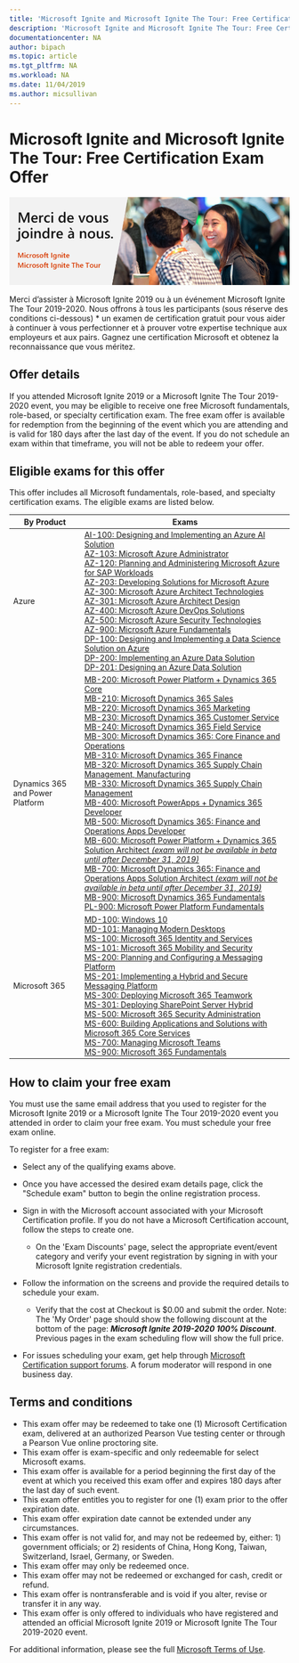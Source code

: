 ```yaml
---
title: 'Microsoft Ignite and Microsoft Ignite The Tour: Free Certification Exam Offer | Microsoft Docs'
description: 'Microsoft Ignite and Microsoft Ignite The Tour: Free Certification Exam Offer' 
documentationcenter: NA 
author: bipach
ms.topic: article
ms.tgt_pltfrm: NA
ms.workload: NA
ms.date: 11/04/2019
ms.author: micsullivan
---
```

# Microsoft Ignite and Microsoft Ignite The Tour: Free Certification Exam Offer

![Free certification exam offer banner](images/free-certification-exam-offer-banner.png "Free certification exam offer banner")

Merci d’assister à Microsoft Ignite 2019 ou à un événement Microsoft Ignite The Tour 2019-2020. Nous offrons à tous les participants (sous réserve des conditions ci-dessous) * un examen de certification gratuit pour vous aider à continuer à vous perfectionner et à prouver votre expertise technique aux employeurs et aux pairs. Gagnez une certification Microsoft et obtenez la reconnaissance que vous méritez.

## Offer details

If you attended Microsoft Ignite 2019 or a Microsoft Ignite The Tour 2019-2020 event, you may be eligible to receive one free Microsoft fundamentals, role-based, or specialty certification exam. The free exam offer is available for redemption from the beginning of the event which you are attending and is valid for 180 days after the last day of the event. If you do not schedule an exam within that timeframe, you will not be able to redeem your offer.  

## Eligible exams for this offer

This offer includes all Microsoft fundamentals, role-based, and specialty certification exams. The eligible exams are listed below.

| By Product | Exams |
| --- | --- |
| Azure | [AI-100: Designing and Implementing an Azure AI Solution](/learn/certifications/exams/ai-100)<br/>[AZ-103: Microsoft Azure Administrator](/learn/certifications/exams/az-103)<br/>[AZ-120: Planning and Administering Microsoft Azure for SAP Workloads](/learn/certifications/exams/az-120)<br/>[AZ-203: Developing Solutions for Microsoft Azure](/learn/certifications/exams/az-203)<br/>[AZ-300: Microsoft Azure Architect Technologies](/learn/certifications/exams/az-300)<br/>[AZ-301: Microsoft Azure Architect Design](/learn/certifications/exams/az-301)<br/>[AZ-400: Microsoft Azure DevOps Solutions](/learn/certifications/exams/az-400)<br/>[AZ-500: Microsoft Azure Security Technologies](/learn/certifications/exams/az-500)<br/>[AZ-900: Microsoft Azure Fundamentals](/learn/certifications/exams/az-900)<br/>[DP-100: Designing and Implementing a Data Science Solution on Azure](/learn/certifications/exams/dp-100)<br/>[DP-200: Implementing an Azure Data Solution](/learn/certifications/exams/dp-200)<br/>[DP-201: Designing an Azure Data Solution](/learn/certifications/exams/dp-201)  |
| Dynamics 365 and Power Platform | [MB-200: Microsoft Power Platform + Dynamics 365 Core](/learn/certifications/exams/mb-200)<br/>[MB-210: Microsoft Dynamics 365 Sales](/learn/certifications/exams/mb-210)<br/>[MB-220: Microsoft Dynamics 365 Marketing](/learn/certifications/exams/mb-220)<br/>[MB-230: Microsoft Dynamics 365 Customer Service](/learn/certifications/exams/mb-230)<br/>[MB-240: Microsoft Dynamics 365 Field Service](/learn/certifications/exams/mb-240)<br/>[MB-300: Microsoft Dynamics 365: Core Finance and Operations](/learn/certifications/exams/mb-300)<br/>[MB-310: Microsoft Dynamics 365 Finance](/learn/certifications/exams/mb-310)<br/>[MB-320: Microsoft Dynamics 365 Supply Chain Management, Manufacturing](/learn/certifications/exams/mb-320)<br/>[MB-330: Microsoft Dynamics 365 Supply Chain Management](/learn/certifications/exams/mb-330)<br/>[MB-400: Microsoft PowerApps + Dynamics 365 Developer](/learn/certifications/exams/mb-400)<br/>[MB-500: Microsoft Dynamics 365: Finance and Operations Apps Developer](/learn/certifications/exams/mb-500)<br/>[MB-600: Microsoft Power Platform + Dynamics 365 Solution Architect _(exam will not be available in beta until after December 31, 2019)_](/learn/certifications/exams/mb-600)<br/>[MB-700: Microsoft Dynamics 365: Finance and Operations Apps Solution Architect _(exam will not be available in beta until after December 31, 2019)_](/learn/certifications/exams/mb-700)<br/>[MB-900: Microsoft Dynamics 365 Fundamentals](/learn/certifications/exams/mb-900) <br/>[PL-900: Microsoft Power Platform Fundamentals](/learn/certifications/exams/pl-900)|
| Microsoft 365 | [MD-100: Windows 10](/learn/certifications/exams/md-100)<br/>[MD-101: Managing Modern Desktops](/learn/certifications/exams/md-101)<br/>[MS-100: Microsoft 365 Identity and Services](/learn/certifications/exams/ms-100)<br/>[MS-101: Microsoft 365 Mobility and Security](/learn/certifications/exams/ms-101)<br/>[MS-200: Planning and Configuring a Messaging Platform](/learn/certifications/exams/ms-200)<br/>[MS-201: Implementing a Hybrid and Secure Messaging Platform](/learn/certifications/exams/ms-201)<br/>[MS-300: Deploying Microsoft 365 Teamwork](/learn/certifications/exams/ms-300)<br/>[MS-301: Deploying SharePoint Server Hybrid](/learn/certifications/exams/ms-301)<br/>[MS-500: Microsoft 365 Security Administration](/learn/certifications/exams/ms-500)<br/>[MS-600: Building Applications and Solutions with Microsoft 365 Core Services](/learn/certifications/exams/ms-600)<br/>[MS-700: Managing Microsoft Teams](/learn/certifications/exams/ms-700)<br/>[MS-900: Microsoft 365 Fundamentals](/learn/certifications/exams/ms-900) |

## How to claim your free exam

You must use the same email address that you used to register for the Microsoft Ignite 2019 or a Microsoft Ignite The Tour 2019-2020 event you attended in order to claim your free exam. You must schedule your free exam online.

To register for a free exam:

- Select any of the qualifying exams above.
- Once you have accessed the desired exam details page, click the "Schedule exam" button to begin the online registration process.
- Sign in with the Microsoft account associated with your Microsoft Certification profile.  If you do not have a Microsoft Certification account, follow the steps to create one.
  - On the 'Exam Discounts' page, select the appropriate event/event category and verify your event registration by signing in with your Microsoft Ignite registration credentials.
  
- Follow the information on the screens and provide the required details to schedule your exam.

  - Verify that the cost at Checkout is $0.00 and submit the order.  Note: The 'My Order' page should show the following discount at the bottom of the page:  ***Microsoft Ignite 2019-2020 100% Discount***.  Previous pages in the exam scheduling flow will show the full price.

- For issues scheduling your exam, get help through [Microsoft Certification support forums](https://trainingsupport.microsoft.com/en-us/mcp/forum?sort=LastReplyDate&dir=Desc&tab=All&status=all&mod=&modAge=&advFil=&postedAfter=&postedBefore=&threadType=All&isFilterExpanded=false&page=1). A forum moderator will respond in one business day.

## Terms and conditions

- This exam offer may be redeemed to take one (1) Microsoft Certification exam, delivered at an authorized Pearson Vue testing center or through a Pearson Vue online proctoring site.
- This exam offer is exam-specific and only redeemable for select Microsoft exams.
- This exam offer is available for a period beginning the first day of the event at which you received this exam offer and expires 180 days after the last day of such event.
- This exam offer entitles you to register for one (1) exam prior to the offer expiration date.
- This exam offer expiration date cannot be extended under any circumstances.
- This exam offer is not valid for, and may not be redeemed by, either: 1) government officials; or 2) residents of China, Hong Kong, Taiwan, Switzerland, Israel, Germany, or Sweden.
- This exam offer may only be redeemed once.
- This exam offer may not be redeemed or exchanged for cash, credit or refund.
- This exam offer is nontransferable and is void if you alter, revise or transfer it in any way.
- This exam offer is only offered to individuals who have registered and attended an official Microsoft Ignite 2019 or Microsoft Ignite The Tour 2019-2020 event.

For additional information, please see the full [Microsoft Terms of Use](https://www.microsoft.com/en-us/legal/intellectualproperty/copyright/default.aspx?SilentAuth=1).
